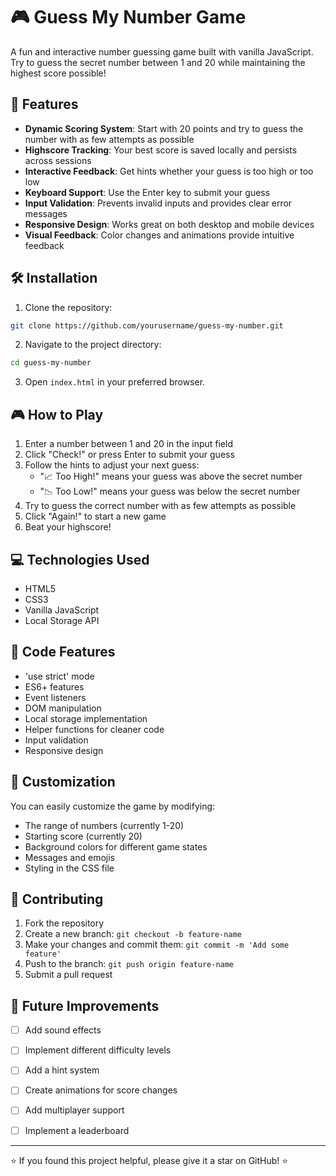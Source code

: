 # 🎮 Guess My Number Game

A fun and interactive number guessing game built with vanilla JavaScript. Try to guess the secret number between 1 and 20 while maintaining the highest score possible!

## 🎯 Features

- **Dynamic Scoring System**: Start with 20 points and try to guess the number with as few attempts as possible
- **Highscore Tracking**: Your best score is saved locally and persists across sessions
- **Interactive Feedback**: Get hints whether your guess is too high or too low
- **Keyboard Support**: Use the Enter key to submit your guess
- **Input Validation**: Prevents invalid inputs and provides clear error messages
- **Responsive Design**: Works great on both desktop and mobile devices
- **Visual Feedback**: Color changes and animations provide intuitive feedback


## 🛠️ Installation

1. Clone the repository:
```bash
git clone https://github.com/yourusername/guess-my-number.git
```

2. Navigate to the project directory:
```bash
cd guess-my-number
```

3. Open `index.html` in your preferred browser.

## 🎮 How to Play

1. Enter a number between 1 and 20 in the input field
2. Click "Check!" or press Enter to submit your guess
3. Follow the hints to adjust your next guess:
   - "📈 Too High!" means your guess was above the secret number
   - "📉 Too Low!" means your guess was below the secret number
4. Try to guess the correct number with as few attempts as possible
5. Click "Again!" to start a new game
6. Beat your highscore!

## 💻 Technologies Used

- HTML5
- CSS3
- Vanilla JavaScript
- Local Storage API

## 🔧 Code Features

- 'use strict' mode
- ES6+ features
- Event listeners
- DOM manipulation
- Local storage implementation
- Helper functions for cleaner code
- Input validation
- Responsive design

## 🎨 Customization

You can easily customize the game by modifying:

- The range of numbers (currently 1-20)
- Starting score (currently 20)
- Background colors for different game states
- Messages and emojis
- Styling in the CSS file

## 🤝 Contributing

1. Fork the repository
2. Create a new branch: `git checkout -b feature-name`
3. Make your changes and commit them: `git commit -m 'Add some feature'`
4. Push to the branch: `git push origin feature-name`
5. Submit a pull request

## 📝 Future Improvements

- [ ] Add sound effects
- [ ] Implement different difficulty levels
- [ ] Add a hint system
- [ ] Create animations for score changes
- [ ] Add multiplayer support
- [ ] Implement a leaderboard


---

⭐️ If you found this project helpful, please give it a star on GitHub! ⭐️
